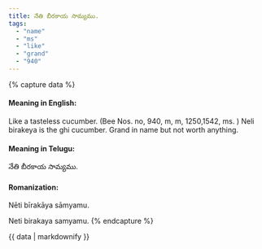 ```yaml
---
title: నేతి బీరకాయ సామ్యము.
tags:
  - "name"
  - "ms"
  - "like"
  - "grand"
  - "940"
---
```


{% capture data %}
#### Meaning in English:
Like a tasteless cucumber.
(Bee Nos. no, 940, m, m, 1250,1542, ms. )
Neli birakeya is the ghi cucumber.
Grand in name but not worth anything.

#### Meaning in Telugu:
నేతి బీరకాయ సామ్యము.

#### Romanization:
Nēti bīrakāya sāmyamu.

Neti birakaya samyamu.
{% endcapture %}

{{ data | markdownify }}

